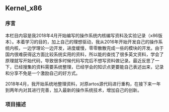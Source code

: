 ## Kernel_x86

### 序言
本栏目内容是我2018年4月开始编写的操作系统内核编写资料及实验记录（x86版本）。本着学习的目的，加上自己的理想驱动，我从2016年开始开发自己的操作系统内核，一边学理论一边开发，进度缓慢，零零散散完成一些的模块的开发。由于国内很难获得这方面比较系统实用的资料，所以能的查找了很多英文资料，学会了原理就写开始代码，导致很多时候代码写完后不想写资料做记录。最近反思了一下，已经搜集的资料需要系统整理，已经学会的知识点更要能自己表述出来，记录和分享不免是一个激励自己的好方式。

2018年4月，我开始系统地整理资料，对原artos源代码进行重构，在接下来一年到两年内对其进行完善，加入最新的操作系统技术，增加自己的创新。

### 项目描述
